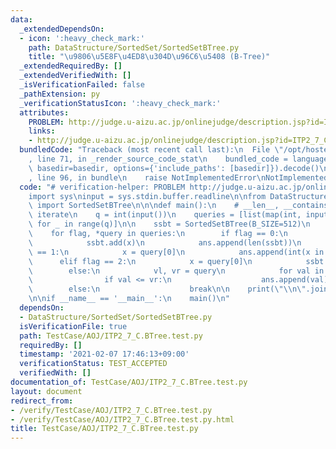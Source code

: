 ```yaml
---
data:
  _extendedDependsOn:
  - icon: ':heavy_check_mark:'
    path: DataStructure/SortedSet/SortedSetBTree.py
    title: "\u9806\u5E8F\u4ED8\u304D\u96C6\u5408 (B-Tree)"
  _extendedRequiredBy: []
  _extendedVerifiedWith: []
  _isVerificationFailed: false
  _pathExtension: py
  _verificationStatusIcon: ':heavy_check_mark:'
  attributes:
    PROBLEM: http://judge.u-aizu.ac.jp/onlinejudge/description.jsp?id=ITP2_7_C
    links:
    - http://judge.u-aizu.ac.jp/onlinejudge/description.jsp?id=ITP2_7_C
  bundledCode: "Traceback (most recent call last):\n  File \"/opt/hostedtoolcache/Python/3.10.6/x64/lib/python3.10/site-packages/onlinejudge_verify/documentation/build.py\"\
    , line 71, in _render_source_code_stat\n    bundled_code = language.bundle(stat.path,\
    \ basedir=basedir, options={'include_paths': [basedir]}).decode()\n  File \"/opt/hostedtoolcache/Python/3.10.6/x64/lib/python3.10/site-packages/onlinejudge_verify/languages/python.py\"\
    , line 96, in bundle\n    raise NotImplementedError\nNotImplementedError\n"
  code: "# verification-helper: PROBLEM http://judge.u-aizu.ac.jp/onlinejudge/description.jsp?id=ITP2_7_C\n\
    import sys\ninput = sys.stdin.buffer.readline\n\nfrom DataStructure.SortedSet.SortedSetBTree\
    \ import SortedSetBTree\n\n\ndef main():\n    # __len__, __contains__, add, remove,\
    \ iterate\n    q = int(input())\n    queries = [list(map(int, input().split()))\
    \ for _ in range(q)]\n\n    ssbt = SortedSetBTree(B_SIZE=512)\n    ans = []\n\
    \    for flag, *query in queries:\n        if flag == 0:\n            x = query[0]\n\
    \            ssbt.add(x)\n            ans.append(len(ssbt))\n        elif flag\
    \ == 1:\n            x = query[0]\n            ans.append(int(x in ssbt))\n  \
    \      elif flag == 2:\n            x = query[0]\n            ssbt.remove(x)\n\
    \        else:\n            vl, vr = query\n            for val in ssbt.iterate(vl):\n\
    \                if val <= vr:\n                    ans.append(val)\n        \
    \        else:\n                    break\n\n    print(\"\\n\".join(map(str, ans)))\n\
    \n\nif __name__ == '__main__':\n    main()\n"
  dependsOn:
  - DataStructure/SortedSet/SortedSetBTree.py
  isVerificationFile: true
  path: TestCase/AOJ/ITP2_7_C.BTree.test.py
  requiredBy: []
  timestamp: '2021-02-07 17:46:13+09:00'
  verificationStatus: TEST_ACCEPTED
  verifiedWith: []
documentation_of: TestCase/AOJ/ITP2_7_C.BTree.test.py
layout: document
redirect_from:
- /verify/TestCase/AOJ/ITP2_7_C.BTree.test.py
- /verify/TestCase/AOJ/ITP2_7_C.BTree.test.py.html
title: TestCase/AOJ/ITP2_7_C.BTree.test.py
---
```

